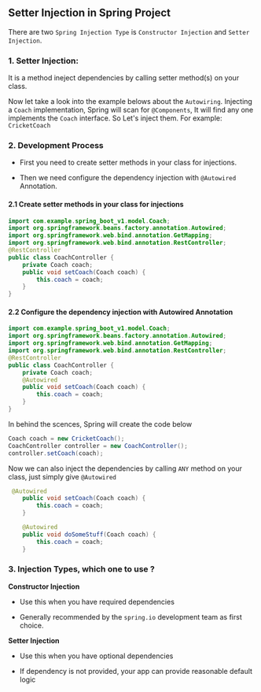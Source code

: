 ## Setter Injection in Spring Project

There are two `Spring Injection Type` is `Constructor Injection` and `Setter Injection`.

### 1. Setter Injection:

It is a method ineject dependencies by calling setter method(s) on your class.

Now let take a look into the example belows about the `Autowiring`. Injecting a `Coach` implementation, Spring will scan for `@Components`, It will find any one implements the `Coach` interface. So Let's inject them. For example: `CricketCoach`

### 2. Development Process

- First you need to create setter methods in your class for injections.

- Then we need configure the dependency injection with `@Autowired` Annotation.

#### 2.1 Create setter methods in your class for injections

```java
import com.example.spring_boot_v1.model.Coach;
import org.springframework.beans.factory.annotation.Autowired;
import org.springframework.web.bind.annotation.GetMapping;
import org.springframework.web.bind.annotation.RestController;
@RestController
public class CoachController {
    private Coach coach;
    public void setCoach(Coach coach) {
        this.coach = coach;
    }
}
```

#### 2.2 Configure the dependency injection with Autowired Annotation

```java
import com.example.spring_boot_v1.model.Coach;
import org.springframework.beans.factory.annotation.Autowired;
import org.springframework.web.bind.annotation.GetMapping;
import org.springframework.web.bind.annotation.RestController;
@RestController
public class CoachController {
    private Coach coach;
    @Autowired
    public void setCoach(Coach coach) {
        this.coach = coach;
    }
}
```

In behind the scences, Spring will create the code below

```java
Coach coach = new CricketCoach();
CoachController controller = new CoachController();
controller.setCoach(coach);
```

Now we can also inject the dependencies by calling `ANY` method on your class, just simply give `@Autowired`

```java
 @Autowired
    public void setCoach(Coach coach) {
        this.coach = coach;
    }

    @Autowired
    public void doSomeStuff(Coach coach) {
        this.coach = coach;
    }
```

### 3. Injection Types, which one to use ?

**Constructor Injection**

- Use this when you have required dependencies

- Generally recommended by the `spring.io` development team as first choice.

**Setter Injection**

- Use this when you have optional dependencies

- If dependency is not provided, your app can provide reasonable default logic 